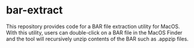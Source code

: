 # bar-extract
This repository provides code for a BAR file extraction utility for MacOS.  With this utility, users can double-click on a BAR file in the MacOS Finder and the tool will recursively unzip contents of the BAR such as .appzip files.
